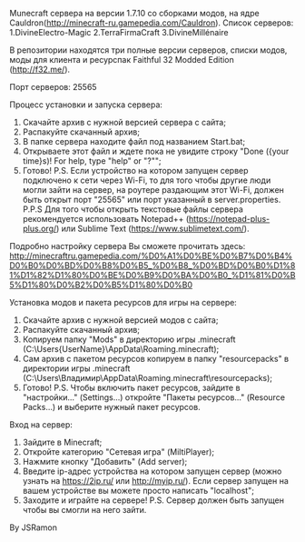 Munecraft сервера на версии 1.7.10 со сборками модов, на ядре Cauldron(http://minecraft-ru.gamepedia.com/Cauldron).
Список серверов:
1.DivineElectro-Magic
2.TerraFirmaCraft
3.DivineMillénaire

В репозитории находятся три полные версии серверов, списки модов, моды для клиента и ресурспак Faithful 32 Modded Edition (http://f32.me/).

Порт серверов: 25565

Процесс установки и запуска сервера:
1. Скачайте архив с нужной версией сервера с сайта;
2. Распакуйте скачанный архив;
3. В папке сервера находите файл под названием Start.bat;
4. Открываете этот файл и ждете пока не увидите строку "Done ({your time}s)! For help, type "help" or "?"";
5. Готово!
P.S. Если устройство на котором запущен сервер подключено к сети через Wi-Fi, то для того чтобы другие люди могли зайти на сервер, на роутере раздающим этот Wi-Fi, должен быть открыт порт "25565" или порт указанный в server.properties.
P.P.S Для того чтобы открыть текстовые файлы сервера рекомендуется использовать Notepad++ (https://notepad-plus-plus.org/) или 
Sublime Text (https://www.sublimetext.com/).

Подробно настройку сервера Вы сможете прочитать здесь:
http://minecraftru.gamepedia.com/%D0%A1%D0%BE%D0%B7%D0%B4%D0%B0%D0%BD%D0%B8%D0%B5_%D0%B8_%D0%BD%D0%B0%D1%81%D1%82%D1%80%D0%BE%D0%B9%D0%BA%D0%B0_%D1%81%D0%B5%D1%80%D0%B2%D0%B5%D1%80%D0%B0

Установка модов и пакета ресурсов для игры на сервере:
1. Скачайте архив с нужной версией модов с сайта;
2. Распакуйте скачанный архив;
3. Копируем папку "Mods" в директорию игры .minecraft (C:\Users\{UserName}\AppData\Roaming\.minecraft);
4. Сам архив с пакетом ресурсов копируем в папку "resourcepacks" в директории игры .minecraft (C:\Users\Владимир\AppData\Roaming\.minecraft\resourcepacks);
5. Готово!
P.S. Чтобы включить пакет ресурсов, зайдите в "настройки..." (Settings...) откройте "Пакеты ресурсов..." (Resource Packs...) и выберите нужный пакет ресурсов.

Вход на сервер:
1. Зайдите в Minecraft;
2. Откройте категорию "Сетевая игра" (MiltiPlayer);
3. Нажмите кнопку "Добавить" (Add server);
4. Введите ip-адрес устройства на котором запущен сервер (можно узнать на https://2ip.ru/ или http://myip.ru/). Если сервер запущен на вашем устройстве вы можете просто написать "localhost";
5. Заходите и играйте на сервере!
P.S. Сервер должен быть запущен чтобы вы смогли на него зайти.

By JSRamon
